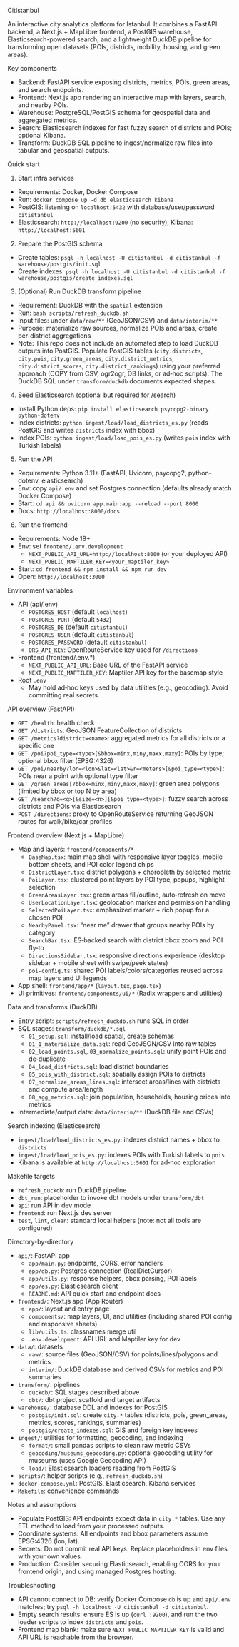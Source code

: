 CitIstanbul

An interactive city analytics platform for Istanbul. It combines a FastAPI backend, a Next.js + MapLibre frontend, a PostGIS warehouse, Elasticsearch-powered search, and a lightweight DuckDB pipeline for transforming open datasets (POIs, districts, mobility, housing, and green areas).

Key components
- Backend: FastAPI service exposing districts, metrics, POIs, green areas, and search endpoints.
- Frontend: Next.js app rendering an interactive map with layers, search, and nearby POIs.
- Warehouse: PostgreSQL/PostGIS schema for geospatial data and aggregated metrics.
- Search: Elasticsearch indexes for fast fuzzy search of districts and POIs; optional Kibana.
- Transform: DuckDB SQL pipeline to ingest/normalize raw files into tabular and geospatial outputs.

Quick start
1) Start infra services
- Requirements: Docker, Docker Compose
- Run: `docker compose up -d db elasticsearch kibana`
- PostGIS: listening on `localhost:5432` with database/user/password `citistanbul`
- Elasticsearch: `http://localhost:9200` (no security), Kibana: `http://localhost:5601`

2) Prepare the PostGIS schema
- Create tables: `psql -h localhost -U citistanbul -d citistanbul -f warehouse/postgis/init.sql`
- Create indexes: `psql -h localhost -U citistanbul -d citistanbul -f warehouse/postgis/create_indexes.sql`

3) (Optional) Run DuckDB transform pipeline
- Requirement: DuckDB with the `spatial` extension
- Run: `bash scripts/refresh_duckdb.sh`
- Input files: under `data/raw/**` (GeoJSON/CSV) and `data/interim/**`
- Purpose: materialize raw sources, normalize POIs and areas, create per‑district aggregations
- Note: This repo does not include an automated step to load DuckDB outputs into PostGIS. Populate PostGIS tables (`city.districts`, `city.pois`, `city.green_areas`, `city.district_metrics`, `city.district_scores`, `city.district_rankings`) using your preferred approach (COPY from CSV, ogr2ogr, DB links, or ad‑hoc scripts). The DuckDB SQL under `transform/duckdb` documents expected shapes.

4) Seed Elasticsearch (optional but required for /search)
- Install Python deps: `pip install elasticsearch psycopg2-binary python-dotenv`
- Index districts: `python ingest/load/load_districts_es.py` (reads PostGIS and writes `districts` index with bbox)
- Index POIs: `python ingest/load/load_pois_es.py` (writes `pois` index with Turkish labels)

5) Run the API
- Requirements: Python 3.11+ (FastAPI, Uvicorn, psycopg2, python-dotenv, elasticsearch)
- Env: copy `api/.env` and set Postgres connection (defaults already match Docker Compose)
- Start: `cd api && uvicorn app.main:app --reload --port 8000`
- Docs: `http://localhost:8000/docs`

6) Run the frontend
- Requirements: Node 18+
- Env: set `frontend/.env.development`
  - `NEXT_PUBLIC_API_URL=http://localhost:8000` (or your deployed API)
  - `NEXT_PUBLIC_MAPTILER_KEY=<your_maptiler_key>`
- Start: `cd frontend && npm install && npm run dev`
- Open: `http://localhost:3000`

Environment variables
- API (api/.env)
  - `POSTGRES_HOST` (default `localhost`)
  - `POSTGRES_PORT` (default `5432`)
  - `POSTGRES_DB` (default `citistanbul`)
  - `POSTGRES_USER` (default `citistanbul`)
  - `POSTGRES_PASSWORD` (default `citistanbul`)
  - `ORS_API_KEY`: OpenRouteService key used for `/directions`
- Frontend (frontend/.env.*)
  - `NEXT_PUBLIC_API_URL`: Base URL of the FastAPI service
  - `NEXT_PUBLIC_MAPTILER_KEY`: Maptiler API key for the basemap style
- Root `.env`
  - May hold ad‑hoc keys used by data utilities (e.g., geocoding). Avoid committing real secrets.

API overview (FastAPI)
- `GET /health`: health check
- `GET /districts`: GeoJSON FeatureCollection of districts
- `GET /metrics?district=<name>`: aggregated metrics for all districts or a specific one
- `GET /poi?poi_type=<type>[&bbox=minx,miny,maxx,maxy]`: POIs by type; optional bbox filter (EPSG:4326)
- `GET /poi/nearby?lon=<lon>&lat=<lat>&r=<meters>[&poi_type=<type>]`: POIs near a point with optional type filter
- `GET /green_areas[?bbox=minx,miny,maxx,maxy]`: green area polygons (limited by bbox or top N by area)
- `GET /search?q=<q>[&size=<n>][&poi_type=<type>]`: fuzzy search across districts and POIs via Elasticsearch
- `POST /directions`: proxy to OpenRouteService returning GeoJSON routes for walk/bike/car profiles

Frontend overview (Next.js + MapLibre)
- Map and layers: `frontend/components/*`
  - `BaseMap.tsx`: main map shell with responsive layer toggles, mobile bottom sheets, and POI color legend chips
  - `DistrictLayer.tsx`: district polygons + choropleth by selected metric
  - `PoiLayer.tsx`: clustered point layers by POI type, popups, highlight selection
  - `GreenAreasLayer.tsx`: green areas fill/outline, auto‑refresh on move
  - `UserLocationLayer.tsx`: geolocation marker and permission handling
  - `SelectedPoiLayer.tsx`: emphasized marker + rich popup for a chosen POI
  - `NearbyPanel.tsx`: “near me” drawer that groups nearby POIs by category
  - `SearchBar.tsx`: ES‑backed search with district bbox zoom and POI fly‑to
  - `DirectionsSidebar.tsx`: responsive directions experience (desktop sidebar + mobile sheet with swipe/peek states)
  - `poi-config.ts`: shared POI labels/colors/categories reused across map layers and UI legends
- App shell: `frontend/app/*` (`layout.tsx`, `page.tsx`)
- UI primitives: `frontend/components/ui/*` (Radix wrappers and utilities)

Data and transforms (DuckDB)
- Entry script: `scripts/refresh_duckdb.sh` runs SQL in order
- SQL stages: `transform/duckdb/*.sql`
  - `01_setup.sql`: install/load spatial, create schemas
  - `01_1_materialize_data.sql`: read GeoJSON/CSV into raw tables
  - `02_load_points.sql`, `03_normalize_points.sql`: unify point POIs and de‑duplicate
  - `04_load_districts.sql`: load district boundaries
  - `05_pois_with_district.sql`: spatially assign POIs to districts
  - `07_normalize_areas_lines.sql`: intersect areas/lines with districts and compute area/length
  - `08_agg_metrics.sql`: join population, households, housing prices into metrics
- Intermediate/output data: `data/interim/**` (DuckDB file and CSVs)

Search indexing (Elasticsearch)
- `ingest/load/load_districts_es.py`: indexes district names + bbox to `districts`
- `ingest/load/load_pois_es.py`: indexes POIs with Turkish labels to `pois`
- Kibana is available at `http://localhost:5601` for ad‑hoc exploration

Makefile targets
- `refresh_duckdb`: run DuckDB pipeline
- `dbt_run`: placeholder to invoke dbt models under `transform/dbt`
- `api`: run API in dev mode
- `frontend`: run Next.js dev server
- `test`, `lint`, `clean`: standard local helpers (note: not all tools are configured)

Directory-by-directory
- `api/`: FastAPI app
  - `app/main.py`: endpoints, CORS, error handlers
  - `app/db.py`: Postgres connection (RealDictCursor)
  - `app/utils.py`: response helpers, bbox parsing, POI labels
  - `app/es.py`: Elasticsearch client
  - `README.md`: API quick start and endpoint docs
- `frontend/`: Next.js app (App Router)
  - `app/`: layout and entry page
  - `components/`: map layers, UI, and utilities (including shared POI config and responsive sheets)
  - `lib/utils.ts`: classnames merge util
  - `.env.development`: API URL and Maptiler key for dev
- `data/`: datasets
  - `raw/`: source files (GeoJSON/CSV) for points/lines/polygons and metrics
  - `interim/`: DuckDB database and derived CSVs for metrics and POI summaries
- `transform/`: pipelines
  - `duckdb/`: SQL stages described above
  - `dbt/`: dbt project scaffold and target artifacts
- `warehouse/`: database DDL and indexes for PostGIS
  - `postgis/init.sql`: create `city.*` tables (districts, pois, green_areas, metrics, scores, rankings, summaries)
  - `postgis/create_indexes.sql`: GIS and foreign key indexes
- `ingest/`: utilities for formatting, geocoding, and indexing
  - `format/`: small pandas scripts to clean raw metric CSVs
  - `geocoding/museums_geocoding.py`: optional geocoding utility for museums (uses Google Geocoding API)
  - `load/`: Elasticsearch loaders reading from PostGIS
- `scripts/`: helper scripts (e.g., `refresh_duckdb.sh`)
- `docker-compose.yml`: PostGIS, Elasticsearch, Kibana services
- `Makefile`: convenience commands

Notes and assumptions
- Populate PostGIS: API endpoints expect data in `city.*` tables. Use any ETL method to load from your processed outputs.
- Coordinate systems: All endpoints and bbox parameters assume EPSG:4326 (lon, lat).
- Secrets: Do not commit real API keys. Replace placeholders in env files with your own values.
- Production: Consider securing Elasticsearch, enabling CORS for your frontend origin, and using managed Postgres hosting.

Troubleshooting
- API cannot connect to DB: verify Docker Compose `db` is up and `api/.env` matches; try `psql -h localhost -U citistanbul -d citistanbul`.
- Empty search results: ensure ES is up (`curl :9200`), and run the two loader scripts to index `districts` and `pois`.
- Frontend map blank: make sure `NEXT_PUBLIC_MAPTILER_KEY` is valid and API URL is reachable from the browser.
